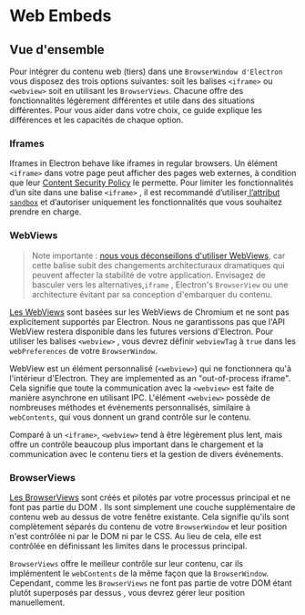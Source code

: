 # Web Embeds

## Vue d'ensemble

Pour intégrer du contenu web (tiers) dans une `BrowserWindow d'Electron` vous disposez des trois options suivantes: soit les balises `<iframe>` ou `<webview>` soit en utilisant les `BrowserViews`. Chacune offre des fonctionnalités légèrement différentes et utile dans des situations différentes. Pour vous aider dans votre choix, ce guide explique les différences et les capacités de chaque option.

### Iframes

Iframes in Electron behave like iframes in regular browsers. Un élément `<iframe>` dans votre page peut afficher des pages web externes, à condition que leur [Content Security Policy](https://developer.mozilla.org/en-US/docs/Web/HTTP/CSP) le permette. Pour limiter les fonctionnalités d’un site dans une balise `<iframe>` , il est recommandé d’utiliser[ l’attribut `sandbox`](https://developer.mozilla.org/en-US/docs/Web/HTML/Element/iframe#attr-sandbox) et d’autoriser uniquement les fonctionnalités que vous souhaitez prendre en charge.

### WebViews

> Note importante : [nous vous déconseillons d'utiliser WebViews](../api/webview-tag.md#warning), car cette balise subit des changements architecturaux dramatiques qui peuvent affecter la stabilité de votre application. Envisagez de basculer vers les alternatives,`iframe` ,  Electron's `BrowserView` ou une architecture évitant par sa conception d'embarquer du contenu.

[Les WebViews](../api/webview-tag.md) sont basées sur les WebViews de Chromium et ne sont pas explicitement supportés par Electron. Nous ne garantissons pas que l'API WebView restera disponible dans les futures versions d'Electron. Pour utiliser les balises `<webview>` , vous devrez définir `webviewTag` à `true` dans les `webPreferences` de votre `BrowserWindow`.

WebView est un élément personnalisé (`<webview>`) qui ne fonctionnera qu'à l'intérieur d'Electron. They are implemented as an "out-of-process iframe". Cela signifie que toute la communication avec la `<webview>` est faite de manière asynchrone en utilisant IPC. L'élément `<webview>` possède de nombreuses méthodes et événements personnalisés, similaire à `webContents`, qui vous donnent un grand contrôle sur le contenu.

Comparé à un `<iframe>`, `<webview>` tend à être légèrement plus lent, mais offre un contrôle beaucoup plus important dans le chargement et la communication avec le contenu tiers et la gestion de divers événements.

### BrowserViews

[Les BrowserViews](../api/browser-view.md) sont créés et pilotés par votre processus principal et ne font pas partie du DOM . Ils sont simplement une couche supplémentaire de contenu web au dessus de votre fenêtre existante. Cela signifie qu'ils sont complètement séparés du contenu de votre `BrowserWindow` et leur position n'est contrôlée ni par le DOM ni par le CSS. Au lieu de cela, elle est contrôlée en définissant les limites dans le processus principal.

`BrowserViews` offre le meilleur contrôle sur leur contenu, car ils implémentent le `webContents` de la même façon que la `BrowserWindow`. Cependant, comme les `BrowserViews` ne font pas partie de votre DOM étant plutôt superposés par dessus , vous devrez gérer leur position manuellement.
